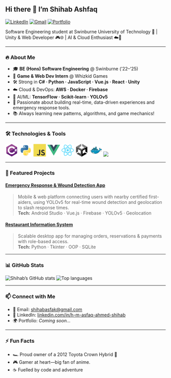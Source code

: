 ## Hi there 👋 I’m Shihab Ashfaq

[![LinkedIn](https://img.shields.io/badge/LinkedIn-0A66C2?style=for-the-badge&logo=linkedin&logoColor=white)](https://www.linkedin.com/in/h-m-asfaq-ahmed-shihab) 
[![Gmail](https://img.shields.io/badge/Email-D14836?style=for-the-badge&logo=gmail&logoColor=white)](mailto:shihabasfak@gmail.com) 
[![Portfolio](https://img.shields.io/badge/Portfolio-000000?style=for-the-badge&logo=about.me&logoColor=white)](https://your-portfolio-url.com)


Software Engineering student at Swinburne University of Technology 🚀 | Unity & Web Developer 🎮🌐 | AI & Cloud Enthusiast ☁️🤖

---

### 🔥 About Me
- 🎓 **BE (Hons) Software Engineering** @ Swinburne (’22–’25)  
- 💼 **Game & Web Dev Intern** @ Whizkid Games  
- 🛠 Strong in **C# · Python · JavaScript · Vue.js · React · Unity**  
- ☁️ Cloud & DevOps: **AWS · Docker · Firebase**  
- 🧠 AI/ML: **TensorFlow · Scikit-learn · YOLOv5**  
- 🌱 Passionate about building real-time, data-driven experiences and emergency response tools.  
- 📚 Always learning new patterns, algorithms, and game mechanics!

---

### 🛠️ Technologies & Tools

<p float="left">
  <img src="https://raw.githubusercontent.com/devicons/devicon/master/icons/csharp/csharp-original.svg" width="40" />
  <img src="https://raw.githubusercontent.com/devicons/devicon/master/icons/python/python-original.svg" width="40" />
  <img src="https://raw.githubusercontent.com/devicons/devicon/master/icons/javascript/javascript-original.svg" width="40" />
  <img src="https://raw.githubusercontent.com/devicons/devicon/master/icons/vuejs/vuejs-original.svg" width="40" />
  <img src="https://raw.githubusercontent.com/devicons/devicon/master/icons/react/react-original.svg" width="40" />
  <img src="https://raw.githubusercontent.com/devicons/devicon/master/icons/unity/unity-original.svg" width="40" />
  <img src="https://raw.githubusercontent.com/devicons/devicon/master/icons/docker/docker-original.svg" width="40" />
  <img src="https://raw.githubusercontent.com/devicons/devicon/master/icons/aws/aws-original.svg" width="40" />
</p>

---

### 🚀 Featured Projects

#### [Emergency Response & Wound Detection App](https://github.com/ShihabAshfaq/wound_Detection_AI)
> Mobile & web platform connecting users with nearby certified first-aiders, using YOLOv5 for real-time wound detection and geolocation to slash response times.  
**Tech:** Android Studio · Vue.js · Firebase · YOLOv5 · Geolocation

#### [Restaurant Information System](https://github.com/ShihabAshfaq/restaurant-info-system)
> Scalable desktop app for managing orders, reservations & payments with role-based access.  
**Tech:** Python · Tkinter · OOP · SQLite

---

### 📊 GitHub Stats

<p align="left">
  <img src="https://github-readme-stats.vercel.app/api?username=ShihabAshfaq&show_icons=true&theme=tokyonight" alt="Shihab’s GitHub stats" />
  <img src="https://github-readme-stats.vercel.app/api/top-langs/?username=ShihabAshfaq&layout=compact&theme=tokyonight" alt="Top languages" />
</p>

---

### 📫 Connect with Me

- 📧 Email: [shihabasfak@gmail.com](mailto:shihabasfak@gmail.com)  
- 🔗 LinkedIn: [linkedin.com/in/h-m-asfaq-ahmed-shihab](https://www.linkedin.com/in/h-m-asfaq-ahmed-shihab)  
- 🌍 Portfolio: _Coming soon…_  

---

### ⚡ Fun Facts
- 🏎️ Proud owner of a 2012 Toyota Crown Hybrid 🚗  
- 🎮 Gamer at heart—big fan of anime. 
- ☕️ Fuelled by code and adventure  

